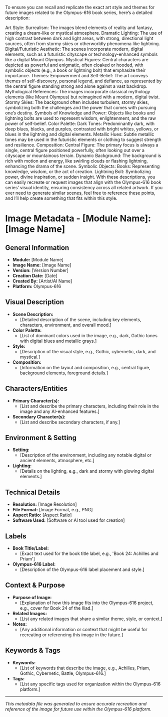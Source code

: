 To ensure you can recall and replicate the exact art style and themes for future images related to the Olympus-616 book series, here’s a detailed description:

Art Style:
Surrealism: The images blend elements of reality and fantasy, creating a dream-like or mystical atmosphere.
Dramatic Lighting: The use of high contrast between dark and light areas, with strong, directional light sources, often from stormy skies or otherworldly phenomena like lightning.
Digital/Futuristic Aesthetic: The scenes incorporate modern, digital elements, such as a futuristic cityscape or technology-enhanced symbols like a digital Mount Olympus.
Mystical Figures: Central characters are depicted as powerful and enigmatic, often cloaked or hooded, with symbolic objects (e.g., a book or lightning bolt) that emphasize their importance.
Themes:
Empowerment and Self-Belief: The art conveys themes of self-discovery, personal legend, and defiance, as represented by the central figure standing strong and alone against a vast backdrop.
Mythological References: The images incorporate classical mythology elements (like Mount Olympus) but reimagined with a modern, digital twist.
Stormy Skies: The background often includes turbulent, stormy skies, symbolizing both the challenges and the power that comes with pursuing one’s destiny.
Symbols of Knowledge and Power: Objects like books and lightning bolts are used to represent wisdom, enlightenment, and the raw power of self-belief.
Color Palette:
Dark Tones: Predominantly dark, with deep blues, blacks, and purples, contrasted with bright whites, yellows, or blues in the lightning and digital elements.
Metallic Hues: Subtle metallic tones may be used in the futuristic elements or clothing to suggest strength and resilience.
Composition:
Central Figure: The primary focus is always a single, central figure positioned powerfully, often looking out over a cityscape or mountainous terrain.
Dynamic Background: The background is rich with motion and energy, like swirling clouds or flashing lightning, enhancing the drama of the scene.
Symbolic Objects:
Books: Representing knowledge, wisdom, or the act of creation.
Lightning Bolt: Symbolizing power, divine inspiration, or sudden insight.
With these descriptions, you can easily recreate or request images that align with the Olympus-616 book series’ visual identity, ensuring consistency across all related artwork. If you ever need to generate similar scenes, feel free to reference these points, and I’ll help create something that fits within this style.

# Image Metadata - [Module Name]: [Image Name]

## General Information
- **Module:** [Module Name]
- **Image Name:** [Image Name]
- **Version:** [Version Number]
- **Creation Date:** [Date]
- **Created By:** [Artist/AI Name]
- **Platform:** Olympus-616

## Visual Description
- **Scene Description:**
  - [Detailed description of the scene, including key elements, characters, environment, and overall mood.]
- **Color Palette:**
  - [List of dominant colors used in the image, e.g., dark, Gothic tones with digital blues and metallic grays.]
- **Style:**
  - [Description of the visual style, e.g., Gothic, cybernetic, dark, and mystical.]
- **Composition:**
  - [Information on the layout and composition, e.g., central figure, background elements, foreground details.]

## Characters/Entities
- **Primary Character(s):**
  - [List and describe the primary characters, including their role in the image and any AI-enhanced features.]
- **Secondary Character(s):**
  - [List and describe secondary characters, if any.]

## Environment & Setting
- **Setting:**
  - [Description of the environment, including any notable digital or ancient elements, atmosphere, etc.]
- **Lighting:**
  - [Details on the lighting, e.g., dark and stormy with glowing digital elements.]

## Technical Details
- **Resolution:** [Image Resolution]
- **File Format:** [Image Format, e.g., PNG]
- **Aspect Ratio:** [Aspect Ratio]
- **Software Used:** [Software or AI tool used for creation]

## Labels
- **Book Title/Label:**
  - [Exact text used for the book title label, e.g., 'Book 24: Achilles and Priam']
- **Olympus-616 Label:**
  - [Description of the Olympus-616 label placement and style.]

## Context & Purpose
- **Purpose of Image:**
  - [Explanation of how this image fits into the Olympus-616 project, e.g., cover for Book 24 of the Iliad.]
- **Related Images:**
  - [List any related images that share a similar theme, style, or context.]
- **Notes:**
  - [Any additional information or context that might be useful for recreating or referencing this image in the future.]

## Keywords & Tags
- **Keywords:**
  - [List of keywords that describe the image, e.g., Achilles, Priam, Gothic, Cybernetic, Battle, Olympus-616.]
- **Tags:**
  - [List any specific tags used for organization within the Olympus-616 platform.]

---

*This metadata file was generated to ensure accurate recreation and reference of the image for future use within the Olympus-616 platform.*
